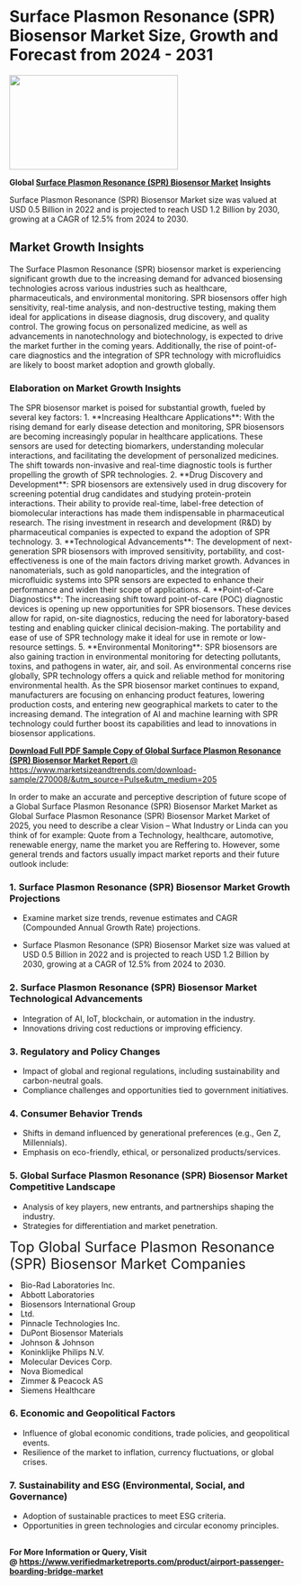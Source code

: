 <H1>Surface Plasmon Resonance (SPR) Biosensor Market Size, Growth and Forecast from 2024 - 2031</H1><img class="aligncenter size-medium wp-image-584254" src="https://thirdeyenews.in/wp-content/uploads/2024/09/Global-Market-Research-300x168.jpeg" alt="" width="300" height="168" /><p><strong>Global&nbsp;<a href="https://www.marketsizeandtrends.com/download-sample/270008/&amp;utm_source=Pulse&amp;utm_medium=205">Surface Plasmon Resonance (SPR) Biosensor Market</a> Insights</strong></p><p>Surface Plasmon Resonance (SPR) Biosensor Market size was valued at USD 0.5 Billion in 2022 and is projected to reach USD 1.2 Billion by 2030, growing at a CAGR of 12.5% from 2024 to 2030.</p><p><h2>Market Growth Insights</h2> The Surface Plasmon Resonance (SPR) biosensor market is experiencing significant growth due to the increasing demand for advanced biosensing technologies across various industries such as healthcare, pharmaceuticals, and environmental monitoring. SPR biosensors offer high sensitivity, real-time analysis, and non-destructive testing, making them ideal for applications in disease diagnosis, drug discovery, and quality control. The growing focus on personalized medicine, as well as advancements in nanotechnology and biotechnology, is expected to drive the market further in the coming years. Additionally, the rise of point-of-care diagnostics and the integration of SPR technology with microfluidics are likely to boost market adoption and growth globally. <a href="sample_download_link"></a> <h3>Elaboration on Market Growth Insights</h3> The SPR biosensor market is poised for substantial growth, fueled by several key factors: 1. **Increasing Healthcare Applications**: With the rising demand for early disease detection and monitoring, SPR biosensors are becoming increasingly popular in healthcare applications. These sensors are used for detecting biomarkers, understanding molecular interactions, and facilitating the development of personalized medicines. The shift towards non-invasive and real-time diagnostic tools is further propelling the growth of SPR technologies. 2. **Drug Discovery and Development**: SPR biosensors are extensively used in drug discovery for screening potential drug candidates and studying protein-protein interactions. Their ability to provide real-time, label-free detection of biomolecular interactions has made them indispensable in pharmaceutical research. The rising investment in research and development (R&D) by pharmaceutical companies is expected to expand the adoption of SPR technology. 3. **Technological Advancements**: The development of next-generation SPR biosensors with improved sensitivity, portability, and cost-effectiveness is one of the main factors driving market growth. Advances in nanomaterials, such as gold nanoparticles, and the integration of microfluidic systems into SPR sensors are expected to enhance their performance and widen their scope of applications. 4. **Point-of-Care Diagnostics**: The increasing shift toward point-of-care (POC) diagnostic devices is opening up new opportunities for SPR biosensors. These devices allow for rapid, on-site diagnostics, reducing the need for laboratory-based testing and enabling quicker clinical decision-making. The portability and ease of use of SPR technology make it ideal for use in remote or low-resource settings. 5. **Environmental Monitoring**: SPR biosensors are also gaining traction in environmental monitoring for detecting pollutants, toxins, and pathogens in water, air, and soil. As environmental concerns rise globally, SPR technology offers a quick and reliable method for monitoring environmental health. As the SPR biosensor market continues to expand, manufacturers are focusing on enhancing product features, lowering production costs, and entering new geographical markets to cater to the increasing demand. The integration of AI and machine learning with SPR technology could further boost its capabilities and lead to innovations in biosensor applications. <a href="more_info_link"></p><p><span class=""><strong>Download Full PDF Sample Copy of Global Surface Plasmon Resonance (SPR) Biosensor Market Report</strong> @ <a href="https://www.marketsizeandtrends.com/download-sample/270008/&amp;utm_source=Pulse&amp;utm_medium=205" target="_blank">https://www.marketsizeandtrends.com/download-sample/270008/&amp;utm_source=Pulse&amp;utm_medium=205</a></span></p><p>In order to make an accurate and perceptive description of future scope of a Global&nbsp;Surface Plasmon Resonance (SPR) Biosensor Market Market as Global&nbsp;Surface Plasmon Resonance (SPR) Biosensor Market Market of 2025, you need to describe a clear Vision &ndash; What Industry or Linda can you think of for example: Quote from a Technology, healthcare, automotive, renewable energy, name the market you are Reffering to. However, some general trends and factors usually impact market reports and their future outlook include:</p><h3>1.&nbsp;<strong>Surface Plasmon Resonance (SPR) Biosensor Market Growth Projections</strong></h3><ul><li>Examine market size trends, revenue estimates and CAGR (Compounded Annual Growth Rate) projections.</li><li><p>Surface Plasmon Resonance (SPR) Biosensor Market size was valued at USD 0.5 Billion in 2022 and is projected to reach USD 1.2 Billion by 2030, growing at a CAGR of 12.5% from 2024 to 2030.</p></li></ul><h3>2.&nbsp;<strong>Surface Plasmon Resonance (SPR) Biosensor Market Technological Advancements</strong></h3><ul><li>Integration of AI, IoT, blockchain, or automation in the industry.</li><li>Innovations driving cost reductions or improving efficiency.</li></ul><h3>3.&nbsp;<strong>Regulatory and Policy Changes</strong></h3><ul><li>Impact of global and regional regulations, including sustainability and carbon-neutral goals.</li><li>Compliance challenges and opportunities tied to government initiatives.</li></ul><h3>4.&nbsp;<strong>Consumer Behavior Trends</strong></h3><ul><li>Shifts in demand influenced by generational preferences (e.g., Gen Z, Millennials).</li><li>Emphasis on eco-friendly, ethical, or personalized products/services.</li></ul><h3>5.&nbsp;<strong>Global Surface Plasmon Resonance (SPR) Biosensor Market Competitive Landscape</strong></h3><ul><li>Analysis of key players, new entrants, and partnerships shaping the industry.</li><li>Strategies for differentiation and market penetration.</li></ul><p data-pm-slice="1 1 []"><span style="color: inherit; font-family: inherit; font-size: 25px;">Top Global Surface Plasmon Resonance (SPR) Biosensor Market Companies</span></p><div class="" data-test-id=""><p><li>Bio-Rad Laboratories Inc.</li><li> Abbott Laboratories</li><li> Biosensors International Group</li><li> Ltd.</li><li> Pinnacle Technologies Inc.</li><li> DuPont Biosensor Materials</li><li> Johnson & Johnson</li><li> Koninklijke Philips N.V.</li><li> Molecular Devices Corp.</li><li> Nova Biomedical</li><li> Zimmer & Peacock AS</li><li> Siemens Healthcare</li></p></div><h3>6.&nbsp;<strong>Economic and Geopolitical Factors</strong></h3><ul><li>Influence of global economic conditions, trade policies, and geopolitical events.</li><li>Resilience of the market to inflation, currency fluctuations, or global crises.</li></ul><h3>7.&nbsp;<strong>Sustainability and ESG (Environmental, Social, and Governance)</strong></h3><ul><li>Adoption of sustainable practices to meet ESG criteria.</li><li>Opportunities in green technologies and circular economy principles.</li></ul><h2><strong style="font-size: 14px;">For More Information or Query, Visit @&nbsp;</strong><a style="background-color: #ffffff; font-size: 14px;" href="https://www.marketsizeandtrends.com/report/surface-plasmon-resonance-spr-biosensor-market/" target="_blank">https://www.verifiedmarketreports.com/product/airport-passenger-boarding-bridge-market</a></h2>
